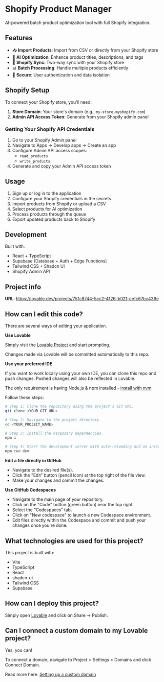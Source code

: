 # Shopify Product Manager

AI-powered batch product optimization tool with full Shopify integration.

## Features

- 📥 **Import Products**: Import from CSV or directly from your Shopify store
- 🤖 **AI Optimization**: Enhance product titles, descriptions, and tags
- 🔄 **Shopify Sync**: Two-way sync with your Shopify store
- 📊 **Batch Processing**: Handle multiple products efficiently
- 🔐 **Secure**: User authentication and data isolation

## Shopify Setup

To connect your Shopify store, you'll need:

1. **Store Domain**: Your store's domain (e.g., `my-store.myshopify.com`)
2. **Admin API Access Token**: Generate from your Shopify admin panel

### Getting Your Shopify API Credentials

1. Go to your Shopify Admin panel
2. Navigate to Apps → Develop apps → Create an app
3. Configure Admin API access scopes:
   - `read_products`
   - `write_products`
4. Generate and copy your Admin API access token

## Usage

1. Sign up or log in to the application
2. Configure your Shopify credentials in the secrets
3. Import products from Shopify or upload a CSV
4. Select products for AI optimization
5. Process products through the queue
6. Export updated products back to Shopify

## Development

Built with:
- React + TypeScript
- Supabase (Database + Auth + Edge Functions)
- Tailwind CSS + Shadcn UI
- Shopify Admin API

## Project info

**URL**: https://lovable.dev/projects/751c8744-5cc2-4126-b021-cefc67bc436e

## How can I edit this code?

There are several ways of editing your application.

**Use Lovable**

Simply visit the [Lovable Project](https://lovable.dev/projects/751c8744-5cc2-4126-b021-cefc67bc436e) and start prompting.

Changes made via Lovable will be committed automatically to this repo.

**Use your preferred IDE**

If you want to work locally using your own IDE, you can clone this repo and push changes. Pushed changes will also be reflected in Lovable.

The only requirement is having Node.js & npm installed - [install with nvm](https://github.com/nvm-sh/nvm#installing-and-updating)

Follow these steps:

```sh
# Step 1: Clone the repository using the project's Git URL.
git clone <YOUR_GIT_URL>

# Step 2: Navigate to the project directory.
cd <YOUR_PROJECT_NAME>

# Step 3: Install the necessary dependencies.
npm i

# Step 4: Start the development server with auto-reloading and an instant preview.
npm run dev
```

**Edit a file directly in GitHub**

- Navigate to the desired file(s).
- Click the "Edit" button (pencil icon) at the top right of the file view.
- Make your changes and commit the changes.

**Use GitHub Codespaces**

- Navigate to the main page of your repository.
- Click on the "Code" button (green button) near the top right.
- Select the "Codespaces" tab.
- Click on "New codespace" to launch a new Codespace environment.
- Edit files directly within the Codespace and commit and push your changes once you're done.

## What technologies are used for this project?

This project is built with:

- Vite
- TypeScript
- React
- shadcn-ui
- Tailwind CSS
- Supabase

## How can I deploy this project?

Simply open [Lovable](https://lovable.dev/projects/751c8744-5cc2-4126-b021-cefc67bc436e) and click on Share → Publish.

## Can I connect a custom domain to my Lovable project?

Yes, you can!

To connect a domain, navigate to Project > Settings > Domains and click Connect Domain.

Read more here: [Setting up a custom domain](https://docs.lovable.dev/tips-tricks/custom-domain#step-by-step-guide)
